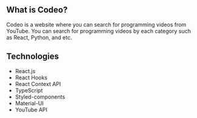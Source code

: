 ## What is Codeo?

Codeo is a website where you can search for programming videos from YouTube. You can search for programming videos by each category such as React, Python, and etc.

## Technologies

- React.js
- React Hooks
- React Context API
- TypeScript
- Styled-components
- Material-UI
- YouTube API
